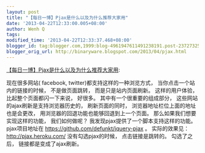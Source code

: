 ```yaml
---
layout: post
title: "【每日一博】Pjax是什么以及为什么推荐大家用"
date: '2013-04-22T12:33:00.005+08:00'
author: Wenh Q
tags:
modified_time: '2013-04-22T12:33:37.468+08:00'
blogger_id: tag:blogger.com,1999:blog-4961947611491238191.post-2372732583103748466
blogger_orig_url: http://binaryware.blogspot.com/2013/04/pjax.html
---
```


[【每日一博】Pjax是什么以及为什么推荐大家用](http://my.oschina.net/sub/blog/123447):

现在很多网站( facebook, twitter)都支持这样的一种浏览方式，
当你点击一个站内的链接的时候， 不是做页面跳转， 而是只是站内页面刷新。
这样的用户体验， 比起整个页面都闪一下来说， 好很多。
其中有一个很重要的组成部分， 这些网站的ajax刷新是支持浏览器历史的，
刷新页面的同时， 浏览器地址栏位上面的地址也是会更改，
用浏览器的回退功能也能够回退到上一个页面。
那么如果我们想要实现这样的功能， 我们如何做呢？
我发现pjax提供了一个脚本支持这样的功能。 pjax项目地址在
https://github.com/defunkt/jquery-pjax 。 实际的效果见：
http://pjax.heroku.com/ 没有勾选pjax的时候， 点击链接是跳转的。
勾选了之后， 链接都是变成了ajax刷新。
